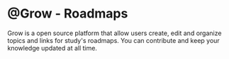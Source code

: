 

# @Grow - Roadmaps
Grow is a open source platform that allow users create, edit and organize topics and links for study's roadmaps.
You can contribute and keep your knowledge updated at all time.


